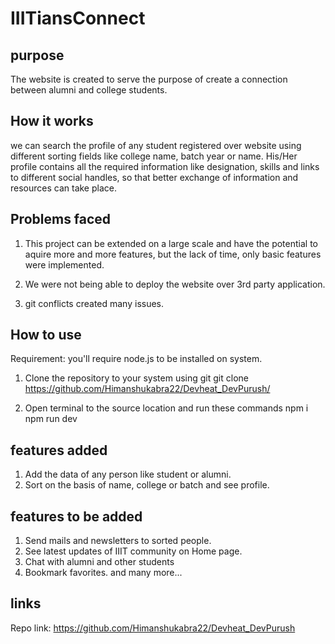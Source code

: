 
# IIITiansConnect
## purpose

The website is created to serve the purpose of create a connection between alumni and college students.

## How it works
we can search the profile of any student registered over website using different sorting fields like college name, batch year or  name.
His/Her profile contains all the required information like designation, skills and links to different social handles, so that better exchange of information and resources can take place.

## Problems faced

1. This project can be extended on a large scale and have the potential to aquire more and more features, but the lack of time, only basic features were implemented.

2. We were not being able to deploy the website over 3rd party application.

3. git conflicts created many issues.

## How to use

Requirement: you'll require node.js to be installed on system.

1. Clone the repository to your system using git
    git clone https://github.com/Himanshukabra22/Devheat_DevPurush/

2. Open terminal to the source location and run these commands
    npm i
    npm run dev

## features added

1. Add the data of any person like student or alumni.
2. Sort on the basis of name, college or batch and see profile.

## features to be added

1. Send mails and newsletters to sorted  people.
2. See latest updates of IIIT community on Home page.
3. Chat with alumni and other students
4. Bookmark favorites.
and many more...

## links

Repo link: https://github.com/Himanshukabra22/Devheat_DevPurush

